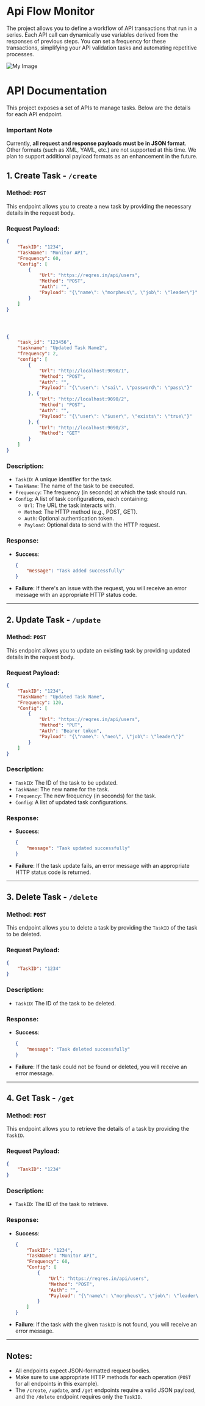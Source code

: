 # Api Flow Monitor
The project allows you to define a workflow of API transactions that run in a series. Each API call can dynamically use variables derived from the responses of previous steps. You can set a frequency for these transactions, simplifying your API validation tasks and automating repetitive processes.


![My Image](docs/architecture/arch.png)





# API Documentation

This project exposes a set of APIs to manage tasks. Below are the details for each API endpoint.

### Important Note

Currently, **all request and response payloads must be in JSON format**. Other formats (such as XML, YAML, etc.) are not supported at this time. We plan to support additional payload formats as an enhancement in the future.


## 1. **Create Task** - `/create`

### **Method**: `POST`

This endpoint allows you to create a new task by providing the necessary details in the request body.

### **Request Payload**:

```json
{
    "TaskID": "1234",
    "TaskName": "Monitor API",
    "Frequency": 60,
    "Config": [
        {
            "Url": "https://reqres.in/api/users",
            "Method": "POST",
            "Auth": "",
            "Payload": "{\"name\": \"morpheus\", \"job\": \"leader\"}"
        }
    ]
}




{
    "task_id": "123456",
    "taskname": "Updated Task Name2",
    "frequency": 2,
    "config": [
        {
            "Url": "http://localhost:9090/1",
            "Method": "POST",
            "Auth": "",
            "Payload": "{\"user\": \"sai\", \"password\": \"pass\"}"
        }, {
            "Url": "http://localhost:9090/2",    
            "Method": "POST", 
            "Auth": "",
            "Payload": "{\"user\": \"$user\", \"exists\": \"true\"}"  
        }, {
            "Url": "http://localhost:9090/3",    
            "Method": "GET"
        }
    ]
}

```

### **Description**:
- `TaskID`: A unique identifier for the task.
- `TaskName`: The name of the task to be executed.
- `Frequency`: The frequency (in seconds) at which the task should run.
- `Config`: A list of task configurations, each containing:
  - `Url`: The URL the task interacts with.
  - `Method`: The HTTP method (e.g., POST, GET).
  - `Auth`: Optional authentication token.
  - `Payload`: Optional data to send with the HTTP request.

### **Response**:
- **Success**:
  ```json
  {
      "message": "Task added successfully"
  }
  ```
- **Failure**: If there's an issue with the request, you will receive an error message with an appropriate HTTP status code.

---

## 2. **Update Task** - `/update`

### **Method**: `POST`

This endpoint allows you to update an existing task by providing updated details in the request body.

### **Request Payload**:

```json
{
    "TaskID": "1234",
    "TaskName": "Updated Task Name",
    "Frequency": 120,
    "Config": [
        {
            "Url": "https://reqres.in/api/users",
            "Method": "PUT",
            "Auth": "Bearer token",
            "Payload": "{\"name\": \"neo\", \"job\": \"leader\"}"
        }
    ]
}
```

### **Description**:
- `TaskID`: The ID of the task to be updated.
- `TaskName`: The new name for the task.
- `Frequency`: The new frequency (in seconds) for the task.
- `Config`: A list of updated task configurations.

### **Response**:
- **Success**:
  ```json
  {
      "message": "Task updated successfully"
  }
  ```
- **Failure**: If the task update fails, an error message with an appropriate HTTP status code is returned.

---

## 3. **Delete Task** - `/delete`

### **Method**: `POST`

This endpoint allows you to delete a task by providing the `TaskID` of the task to be deleted.

### **Request Payload**:

```json
{
    "TaskID": "1234"
}
```

### **Description**:
- `TaskID`: The ID of the task to be deleted.

### **Response**:
- **Success**:
  ```json
  {
      "message": "Task deleted successfully"
  }
  ```
- **Failure**: If the task could not be found or deleted, you will receive an error message.

---

## 4. **Get Task** - `/get`

### **Method**: `POST`

This endpoint allows you to retrieve the details of a task by providing the `TaskID`.

### **Request Payload**:

```json
{
    "TaskID": "1234"
}
```

### **Description**:
- `TaskID`: The ID of the task to retrieve.

### **Response**:
- **Success**:
  ```json
  {
      "TaskID": "1234",
      "TaskName": "Monitor API",
      "Frequency": 60,
      "Config": [
          {
              "Url": "https://reqres.in/api/users",
              "Method": "POST",
              "Auth": "",
              "Payload": "{\"name\": \"morpheus\", \"job\": \"leader\"}"
          }
      ]
  }
  ```
- **Failure**: If the task with the given `TaskID` is not found, you will receive an error message.

---

## Notes:
- All endpoints expect JSON-formatted request bodies.
- Make sure to use appropriate HTTP methods for each operation (`POST` for all endpoints in this example).
- The `/create`, `/update`, and `/get` endpoints require a valid JSON payload, and the `/delete` endpoint requires only the `TaskID`.
